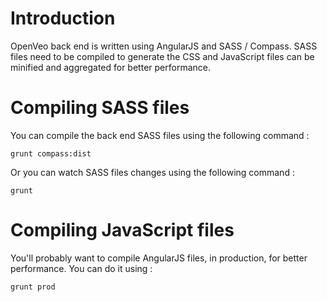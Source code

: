 # Introduction

OpenVeo back end is written using AngularJS and SASS / Compass. SASS files need to be compiled to generate the CSS and JavaScript files can be minified and aggregated for better performance.

# Compiling SASS files

You can compile the back end SASS files using the following command :

    grunt compass:dist

Or you can watch SASS files changes using the following command :

    grunt

# Compiling JavaScript files

You'll probably want to compile AngularJS files, in production, for better performance. You can do it using :

    grunt prod